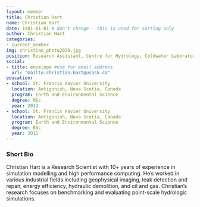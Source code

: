 ```yaml
---
layout: member
title: Christian Hart
name: Christian Hart
date: 1981-01-01 # don't change - this is used for sorting only
author: Christian Hart
categories:
- current_member
img: christian_photo2020.jpg
position: Research Assistant, Centre for Hydrology, Coldwater Laboratory
social:
- title: envelope #use for email address
  url: "mailto:christian.hart@usask.ca"
education:
- school: St. Francis Xavier University
  location: Antigonish, Nova Scotia, Canada
  program: Earth and Environmental Science
  degree: MSc
  year: 2013
- school: St. Francis Xavier University
  location: Antigonish, Nova Scotia, Canada
  program: Earth and Environmental Science
  degree: BSc
  year: 2011
---
```


### Short Bio
Christian Hart is a Research Scientist with 10+ years of experience in simulation modelling and high performance computing. He’s worked in various industrial fields including geophysical imaging, leak detection and repair, energy efficiency, hydraulic demolition, and oil and gas. Christian’s research focuses on benchmarking and evaluating point-scale hydrologic simulations. 
